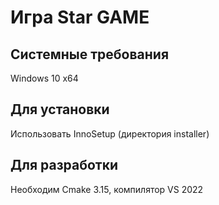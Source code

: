 # Игра Star GAME

## Системные требования
Windows 10 x64

## Для установки
Использовать InnoSetup (директория installer)

## Для разработки
Необходим Cmake 3.15, компилятор VS 2022